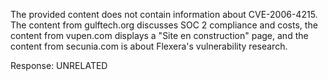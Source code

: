 The provided content does not contain information about CVE-2006-4215. The content from gulftech.org discusses SOC 2 compliance and costs, the content from vupen.com displays a "Site en construction" page, and the content from secunia.com is about Flexera's vulnerability research.

Response: UNRELATED